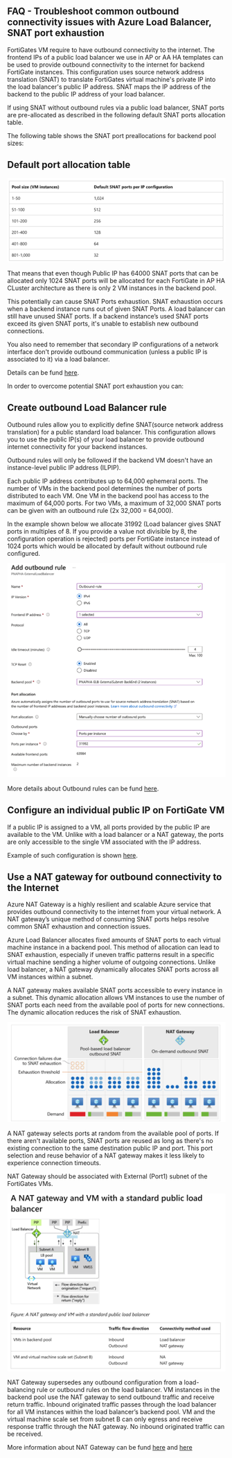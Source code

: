 ## FAQ - Troubleshoot common outbound connectivity issues with Azure Load Balancer, SNAT port exhaustion

FortiGates VM require to have outbound connectivity to the internet. The frontend IPs of a public load balancer we use in AP or AA HA templates can be used to provide outbound connectivity to the internet for backend FortiGate instances. This configuration uses source network address translation (SNAT) to translate FortiGates virtual machine's private IP into the load balancer's public IP address. SNAT maps the IP address of the backend to the public IP address of your load balancer.


If using SNAT without outbound rules via a public load balancer, SNAT ports are pre-allocated as described in the following default SNAT ports allocation table.

The following table shows the SNAT port preallocations for backend pool sizes:

## Default port allocation table
![Default port allocation table](images/faq-snat-table.png)


That means that even though Public IP has 64000 SNAT ports that can be allocated only 1024 SNAT ports will be allocated for each FortiGate in AP HA CLuster architecture as there is only 2 VM instances in the backend pool.

This potentially can cause SNAT Ports exhaustion. 
SNAT exhaustion occurs when a backend instance runs out of given SNAT Ports. A load balancer can still have unused SNAT ports. If a backend instance’s used SNAT ports exceed its given SNAT ports, it's unable to establish new outbound connections.

You also need to remember that secondary IP configurations of a network interface don't provide outbound communication (unless a public IP is associated to it) via a load balancer.

Details can be fund [here](https://learn.microsoft.com/en-us/azure/load-balancer/load-balancer-outbound-connections).

In order to overcome potential SNAT port exhaustion you can:

## Create outbound Load Balancer rule

Outbound rules allow you to explicitly define SNAT(source network address translation) for a public standard load balancer. This configuration allows you to use the public IP(s) of your load balancer to provide outbound internet connectivity for your backend instances.

Outbound rules will only be followed if the backend VM doesn't have an instance-level public IP address (ILPIP).

Each public IP address contributes up to 64,000 ephemeral ports. The number of VMs in the backend pool determines the number of ports distributed to each VM. One VM in the backend pool has access to the maximum of 64,000 ports. For two VMs, a maximum of 32,000 SNAT ports can be given with an outbound rule (2x 32,000 = 64,000).

In the example shown below we allocate 31992 (Load balancer gives SNAT ports in multiples of 8. If you provide a value not divisible by 8, the configuration operation is rejected) ports per FortiGate instance instead of 1024 ports which would be allocated by default without outbound rule configured.

![Outbound Rule](images/faq-outbound-rule.png)

More details about Outbound rules can be fund [here](https://learn.microsoft.com/en-us/azure/load-balancer/outbound-rules).

## Configure an individual public IP on FortiGate VM
If a public IP is assigned to a VM, all ports provided by the public IP are available to the VM. Unlike with a load balancer or a NAT gateway, the ports are only accessible to the single VM associated with the IP address.

Example of such configuration is shown [here](https://github.com/40net-cloud/fortinet-azure-solutions/blob/main/FortiGate/Active-Passive-ELB-ILB/doc/config-outbound-nat-considerations.md).

## Use a NAT gateway for outbound connectivity to the Internet

Azure NAT Gateway is a highly resilient and scalable Azure service that provides outbound connectivity to the internet from your virtual network. A NAT gateway’s unique method of consuming SNAT ports helps resolve common SNAT exhaustion and connection issues. 

Azure Load Balancer allocates fixed amounts of SNAT ports to each virtual machine instance in a backend pool. This method of allocation can lead to SNAT exhaustion, especially if uneven traffic patterns result in a specific virtual machine sending a higher volume of outgoing connections. Unlike load balancer, a NAT gateway dynamically allocates SNAT ports across all VM instances within a subnet.

A NAT gateway makes available SNAT ports accessible to every instance in a subnet. This dynamic allocation allows VM instances to use the number of SNAT ports each need from the available pool of ports for new connections. The dynamic allocation reduces the risk of SNAT exhaustion.

![NAT GW](images/faq-nat-gw.png)

A NAT gateway selects ports at random from the available pool of ports. If there aren't available ports, SNAT ports are reused as long as there's no existing connection to the same destination public IP and port. This port selection and reuse behavior of a NAT gateway makes it less likely to experience connection timeouts.

NAT Gateway should be associated with External (Port1) subnet of the FortiGates VMs.

![NAT GW with ELB](images/faq-nat-gw-lb.png)

NAT Gateway supersedes any outbound configuration from a load-balancing rule or outbound rules on the load balancer. VM instances in the backend pool use the NAT gateway to send outbound traffic and receive return traffic. Inbound originated traffic passes through the load balancer for all VM instances within the load balancer’s backend pool. VM and the virtual machine scale set from subnet B can only egress and receive response traffic through the NAT gateway. No inbound originated traffic can be received.

More information about NAT Gateway can be fund [here](https://learn.microsoft.com/en-us/azure/load-balancer/troubleshoot-outbound-connection#use-a-nat-gateway-for-outbound-connectivity-to-the-internet) and [here](https://learn.microsoft.com/en-us/azure/nat-gateway/nat-gateway-design#a-nat-gateway-and-vm-with-a-standard-public-load-balancer)